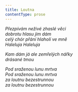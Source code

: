 ```yaml
---
title: Loutna
contentType: prose
---
```


_Přezpívám neživé zhaslé věci  
dobrotu hlasu jim dám  
celý chór přání hlaholí ve mně  
Haleluja Haleluja_

  

_Kam dám já ale zemřelých nářky  
drásané tmou_

  

_Pod sraženou lunu mrtva  
Pod sraženou lunu mrtva  
za loutnu bezestrunnou  
za loutnu bezestrunnou_
